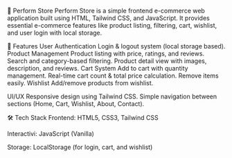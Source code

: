🛒 Perform Store
Perform Store is a simple frontend e-commerce web application built using HTML, Tailwind CSS, and JavaScript.
It provides essential e-commerce features like product listing, filtering, cart, wishlist, and user login with local storage.

🚀 Features
User Authentication
Login & logout system (local storage based).
Product Management
Product listing with price, ratings, and reviews.
Search and category-based filtering.
Product detail view with images, description, and reviews.
Cart System
Add to cart with quantity management.
Real-time cart count & total price calculation.
Remove items easily.
Wishlist
Add/remove products from wishlist.

UI/UX
Responsive design using Tailwind CSS.
Simple navigation between sections (Home, Cart, Wishlist, About, Contact).

🛠️ Tech Stack
Frontend: HTML5, CSS3, Tailwind CSS

Interactivi: JavaScript (Vanilla)

Storage: LocalStorage (for login, cart, and wishlist)

